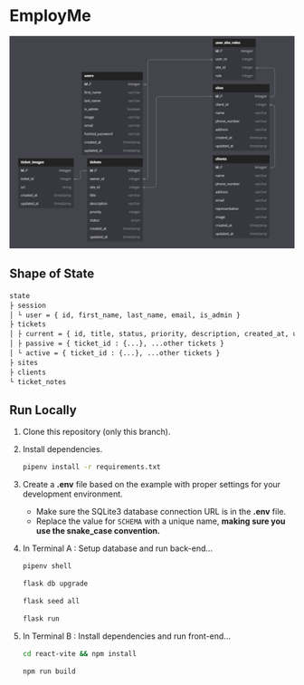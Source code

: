 # EmployMe
![alt text](image.png)
## Shape of State
```bash
state
├ session
│ └ user = { id, first_name, last_name, email, is_admin }
├ tickets
│ ├ current = { id, title, status, priority, description, created_at, updated_at, images = [...], owner = {...}, site = {...} }
│ ├ passive = { ticket_id : {...}, ...other tickets }
│ └ active = { ticket_id : {...}, ...other tickets }
├ sites 
├ clients
└ ticket_notes
```
## Run Locally
1. Clone this repository (only this branch).
2. Install dependencies.

   ```bash
   pipenv install -r requirements.txt
   ```
3. Create a __.env__ file based on the example with proper settings for your
   development environment.
    - Make sure the SQLite3 database connection URL is in the __.env__ file.
    - Replace the value for
   `SCHEMA` with a unique name, **making sure you use the snake_case
   convention.**
4. In Terminal A : Setup database and run back-end...
   ```bash
   pipenv shell
   ```
   ```bash
   flask db upgrade
   ```
   ```bash
   flask seed all
   ```
   ```bash
   flask run
   ```
5. In Terminal B : Install dependencies and run front-end...
   ```bash
   cd react-vite && npm install
   ```
   ```bash
   npm run build
   ```

<!-- ## Deployment through Render.com

First, recall that Vite is a development dependency, so it will not be used in
production. This means that you must already have the __dist__ folder located in
the root of your __react-vite__ folder when you push to GitHub. This __dist__
folder contains your React code and all necessary dependencies minified and
bundled into a smaller footprint, ready to be served from your Python API.

Begin deployment by running `npm run build` in your __react-vite__ folder and
pushing any changes to GitHub.

Refer to your Render.com deployment articles for more detailed instructions
about getting started with [Render.com], creating a production database, and
deployment debugging tips.

From the Render [Dashboard], click on the "New +" button in the navigation bar,
and click on "Web Service" to create the application that will be deployed.

Select that you want to "Build and deploy from a Git repository" and click
"Next". On the next page, find the name of the application repo you want to
deploy and click the "Connect" button to the right of the name.

Now you need to fill out the form to configure your app. Most of the setup will
be handled by the __Dockerfile__, but you do need to fill in a few fields.

Start by giving your application a name.

Make sure the Region is set to the location closest to you, the Branch is set to
"main", and Runtime is set to "Docker". You can leave the Root Directory field
blank. (By default, Render will run commands from the root directory.)

Select "Free" as your Instance Type.

### Add environment variables

In the development environment, you have been securing your environment
variables in a __.env__ file, which has been removed from source control (i.e.,
the file is gitignored). In this step, you will need to input the keys and
values for the environment variables you need for production into the Render
GUI.

Add the following keys and values in the Render GUI form:

- SECRET_KEY (click "Generate" to generate a secure secret for production)
- FLASK_ENV production
- FLASK_APP app
- SCHEMA (your unique schema name, in snake_case)

In a new tab, navigate to your dashboard and click on your Postgres database
instance.

Add the following keys and values:

- DATABASE_URL (copy value from the **External Database URL** field)

**Note:** Add any other keys and values that may be present in your local
__.env__ file. As you work to further develop your project, you may need to add
more environment variables to your local __.env__ file. Make sure you add these
environment variables to the Render GUI as well for the next deployment.

### Deploy

Now you are finally ready to deploy! Click "Create Web Service" to deploy your
project. The deployment process will likely take about 10-15 minutes if
everything works as expected. You can monitor the logs to see your Dockerfile
commands being executed and any errors that occur.

When deployment is complete, open your deployed site and check to see that you
have successfully deployed your Flask application to Render! You can find the
URL for your site just below the name of the Web Service at the top of the page.

**Note:** By default, Render will set Auto-Deploy for your project to true. This
setting will cause Render to re-deploy your application every time you push to
main, always keeping it up to date.

[Render.com]: https://render.com/
[Dashboard]: https://dashboard.render.com/ -->


<!-- ![alt text](image.png) -->

